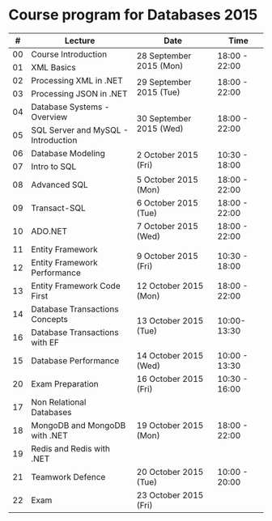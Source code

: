 # Course program for Databases 2015

<table class="table table-bordered table-striped">
    <thead>
        <tr>
            <th>#</th>
            <th>Lecture</th>
            <th>Date</th>
            <th>Time</th>
        </tr>
    </thead>
    <tbody>
        <tr>
            <td>00</td>
            <td>Course Introduction</td>
            <td rowspan="2">28 September 2015 (Mon)</td>
            <td rowspan="2">18:00 - 22:00</td>
        </tr>
        <tr>
            <td>01</td>
            <td>XML Basics</td>
        </tr>
        <tr>
            <td>02</td>
            <td>Processing XML in .NET</td>
            <td rowspan="2">29 September 2015 (Tue)</td>
            <td rowspan="2">18:00 - 22:00</td>
        </tr>
        <tr>
            <td>03</td>
            <td>Processing JSON in .NET</td>
        </tr>
        <tr>
            <td>04</td>
            <td>Database Systems - Overview</td>
            <td rowspan="2">30 September 2015 (Wed)</td>
            <td rowspan="2">18:00 - 22:00</td>
        </tr>
        <tr>
            <td>05</td>
            <td>SQL Server and MySQL - Introduction</td>
        </tr>
        <tr>
            <td>06</td>
            <td>Database Modeling</td>
            <td rowspan="2">2 October 2015 (Fri)</td>
            <td rowspan="2">10:30 - 18:00</td>
        </tr>
        <tr>
            <td>07</td>
            <td>Intro to SQL</td>
        </tr>
        <tr>
            <td>08</td>
            <td>Advanced SQL</td>
            <td>5 October 2015 (Mon)</td>
            <td>18:00 - 22:00</td>
        </tr>
        <tr>
            <td>09</td>
            <td>Transact-SQL</td>
            <td>6 October 2015 (Tue)</td>
            <td>18:00 - 22:00</td>
        </tr>
        <tr>
            <td>10</td>
            <td>ADO.NET</td>
            <td>7 October 2015 (Wed)</td>
            <td>18:00 - 22:00</td>
        </tr>
        <tr>
            <td>11</td>
            <td>Entity Framework</td>
            <td rowspan="2">9 October 2015 (Fri)</td>
            <td rowspan="2">10:30 - 18:00</td>
        </tr>
        <tr>
            <td>12</td>
            <td>Entity Framework Performance</td>
        </tr>
        <tr>
            <td>13</td>
            <td>Entity Framework Code First</td>
            <td>12 October 2015 (Mon)</td>
            <td>18:00 - 22:00</td>
        </tr>
        <tr>
            <td>14</td>
            <td>Database Transactions Concepts</td>
            <td rowspan="2">13 October 2015 (Tue)</td>
            <td rowspan="2">10:00- 13:30</td>
        </tr>
        <tr>
            <td>16</td>
            <td>Database Transactions with EF</td>
        </tr>
        <tr>
            <td>15</td>
            <td>Database Performance</td>
            <td>14 October 2015 (Wed)</td>
            <td>10:00 - 13:30</td>
        </tr>
        <tr>
            <td>20</td>
            <td>Exam Preparation</td>
            <td>16 October 2015 (Fri)</td>
            <td>10:30 - 16:00</td>
        </tr>
        <tr>
            <td>17</td>
            <td>Non Relational Databases</td>
            <td rowspan="3">19 October 2015 (Mon)</td>
            <td rowspan="3">18:00 - 22:00</td>
        </tr>
        <tr>
            <td>18</td>
            <td>MongoDB and MongoDB with .NET</td>
        </tr>
        <tr>
            <td>19</td>
            <td>Redis and Redis with .NET</td>
        </tr>
        <tr>
            <td>21</td>
            <td>Teamwork Defence</td>
            <td>20 October 2015 (Tue)</td>
            <td>10:00 - 20:00</td>
        </tr>
        <tr>
            <td>22</td>
            <td>Exam</td>
            <td>23 October 2015 (Fri)</td>
            <td></td>
        </tr>
    </tbody>
</table>
